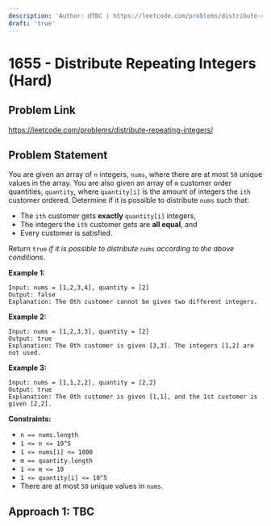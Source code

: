 ```yaml
---
description: 'Author: @TBC | https://leetcode.com/problems/distribute-repeating-integers/'
draft: 'true'
---
```


# 1655 - Distribute Repeating Integers (Hard)

## Problem Link

https://leetcode.com/problems/distribute-repeating-integers/

## Problem Statement

You are given an array of `n` integers, `nums`, where there are at most `50` unique values in the array. You are also given an array of `m` customer order quantities, `quantity`, where `quantity[i]` is the amount of integers the `ith` customer ordered. Determine if it is possible to distribute `nums` such that:

* The `ith` customer gets **exactly** `quantity[i]` integers,
* The integers the `ith` customer gets are **all equal**, and
* Every customer is satisfied.

Return `true` _if it is possible to distribute_ `nums` _according to the above conditions_.

**Example 1:**

```
Input: nums = [1,2,3,4], quantity = [2]
Output: false
Explanation: The 0th customer cannot be given two different integers.
```

**Example 2:**

```
Input: nums = [1,2,3,3], quantity = [2]
Output: true
Explanation: The 0th customer is given [3,3]. The integers [1,2] are not used.
```

**Example 3:**

```
Input: nums = [1,1,2,2], quantity = [2,2]
Output: true
Explanation: The 0th customer is given [1,1], and the 1st customer is given [2,2].
```

**Constraints:**

* `n == nums.length`
* `1 <= n <= 10^5`
* `1 <= nums[i] <= 1000`
* `m == quantity.length`
* `1 <= m <= 10`
* `1 <= quantity[i] <= 10^5`
* There are at most `50` unique values in `nums`.

## Approach 1: TBC
